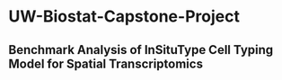 # UW-Biostat-Capstone-Project

## Benchmark Analysis of InSituType Cell Typing Model for Spatial Transcriptomics 
